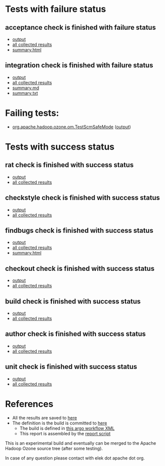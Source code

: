 # Tests with failure status

## acceptance check is finished with failure status

   * [output](https://raw.githubusercontent.com/elek/ozone-ci-03/master/pr/pr-hdds-2321-6hr8c/acceptance/output.log)
   * [all collected results](https://github.com/elek/ozone-ci-03/tree/master/pr/pr-hdds-2321-6hr8c/acceptance)
   * [summary.html](https://elek.github.io/ozone-ci-03/pr/pr-hdds-2321-6hr8c/acceptance/summary.html)


## integration check is finished with failure status

   * [output](https://raw.githubusercontent.com/elek/ozone-ci-03/master/pr/pr-hdds-2321-6hr8c/integration/output.log)
   * [all collected results](https://github.com/elek/ozone-ci-03/tree/master/pr/pr-hdds-2321-6hr8c/integration)
   * [summary.md](https://github.com/elek/ozone-ci-03/tree/master/pr/pr-hdds-2321-6hr8c/integration/summary.md)
   * [summary.txt](https://github.com/elek/ozone-ci-03/tree/master/pr/pr-hdds-2321-6hr8c/integration/summary.txt)

# Failing tests: 

 * [org.apache.hadoop.ozone.om.TestScmSafeMode](hadoop-ozone/integration-test/org.apache.hadoop.ozone.om.TestScmSafeMode.txt) ([output](hadoop-ozone/integration-test/org.apache.hadoop.ozone.om.TestScmSafeMode-output.txt))


# Tests with success status

## rat check is finished with success status

   * [output](https://raw.githubusercontent.com/elek/ozone-ci-03/master/pr/pr-hdds-2321-6hr8c/rat/output.log)
   * [all collected results](https://github.com/elek/ozone-ci-03/tree/master/pr/pr-hdds-2321-6hr8c/rat)


## checkstyle check is finished with success status

   * [output](https://raw.githubusercontent.com/elek/ozone-ci-03/master/pr/pr-hdds-2321-6hr8c/checkstyle/output.log)
   * [all collected results](https://github.com/elek/ozone-ci-03/tree/master/pr/pr-hdds-2321-6hr8c/checkstyle)


## findbugs check is finished with success status

   * [output](https://raw.githubusercontent.com/elek/ozone-ci-03/master/pr/pr-hdds-2321-6hr8c/findbugs/output.log)
   * [all collected results](https://github.com/elek/ozone-ci-03/tree/master/pr/pr-hdds-2321-6hr8c/findbugs)
   * [summary.html](https://elek.github.io/ozone-ci-03/pr/pr-hdds-2321-6hr8c/findbugs/summary.html)


## checkout check is finished with success status

   * [output](https://raw.githubusercontent.com/elek/ozone-ci-03/master/pr/pr-hdds-2321-6hr8c/checkout/output.log)
   * [all collected results](https://github.com/elek/ozone-ci-03/tree/master/pr/pr-hdds-2321-6hr8c/checkout)


## build check is finished with success status

   * [output](https://raw.githubusercontent.com/elek/ozone-ci-03/master/pr/pr-hdds-2321-6hr8c/build/output.log)
   * [all collected results](https://github.com/elek/ozone-ci-03/tree/master/pr/pr-hdds-2321-6hr8c/build)


## author check is finished with success status

   * [output](https://raw.githubusercontent.com/elek/ozone-ci-03/master/pr/pr-hdds-2321-6hr8c/author/output.log)
   * [all collected results](https://github.com/elek/ozone-ci-03/tree/master/pr/pr-hdds-2321-6hr8c/author)


## unit check is finished with success status

   * [output](https://raw.githubusercontent.com/elek/ozone-ci-03/master/pr/pr-hdds-2321-6hr8c/unit/output.log)
   * [all collected results](https://github.com/elek/ozone-ci-03/tree/master/pr/pr-hdds-2321-6hr8c/unit)




# References

 * All the results are saved to [here](https://github.com/elek/ozone-ci-03/tree/master/pr/pr-hdds-2321-6hr8c/)
 * The definition is the build is committed to [here](https://github.com/elek/argo-ozone)
    * The build is defined in [this argo workflow XML](https://github.com/elek/argo-ozone/blob/master/ozone-build.yaml)
    * This report is assembled by the [report script](https://github.com/elek/argo-ozone/blob/master/scripts/report.sh)

This is an experimental build and eventually can be merged to the Apache Hadoop Ozone source tree (after some testing).

In case of any question please contact with elek dot apache dot org.
